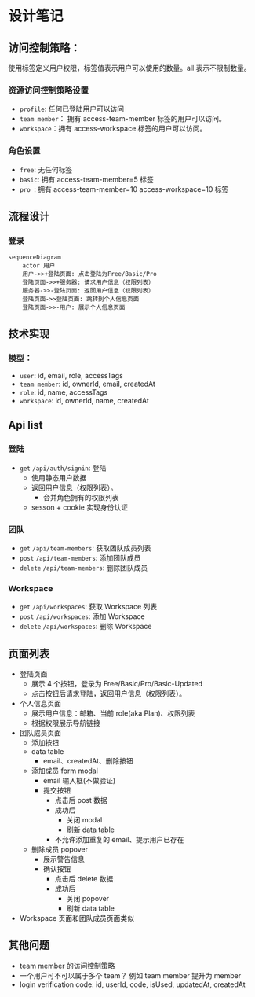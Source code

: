 # 设计笔记

## 访问控制策略：

使用标签定义用户权限，标签值表示用户可以使用的数量。all 表示不限制数量。

### 资源访问控制策略设置

- `profile`: 任何已登陆用户可以访问
- `team member`： 拥有 access-team-member 标签的用户可以访问。
- `workspace`：拥有 access-workspace 标签的用户可以访问。

### 角色设置

- `free`: 无任何标签
- `basic`: 拥有 access-team-member=5 标签
- `pro `: 拥有 access-team-member=10 access-workspace=10 标签

## 流程设计

### 登录

```mermaid
sequenceDiagram
    actor 用户
    用户->>+登陆页面: 点击登陆为Free/Basic/Pro
    登陆页面->>+服务器: 请求用户信息（权限列表）
    服务器->>-登陆页面: 返回用户信息（权限列表）
    登陆页面->>登陆页面: 跳转到个人信息页面
    登陆页面->>-用户: 展示个人信息页面
```

## 技术实现

### 模型：

- `user`: id, email, role, accessTags
- `team member`: id, ownerId, email, createdAt
- `role`: id, name, accessTags
- `workspace`: id, ownerId, name, createdAt

## Api list

### 登陆

- `get` `/api/auth/signin`: 登陆
  - 使用静态用户数据
  - 返回用户信息（权限列表）。
    - 合并角色拥有的权限列表
  - sesson + cookie 实现身份认证

### 团队

- `get` `/api/team-members`: 获取团队成员列表
- `post` `/api/team-members`: 添加团队成员
- `delete` `/api/team-members`: 删除团队成员

### Workspace

- `get` `/api/workspaces`: 获取 Workspace 列表
- `post` `/api/workspaces`: 添加 Workspace
- `delete` `/api/workspaces`: 删除 Workspace

## 页面列表

- 登陆页面
  - 展示 4 个按钮，登录为 Free/Basic/Pro/Basic-Updated
  - 点击按钮后请求登陆，返回用户信息（权限列表）。
- 个人信息页面
  - 展示用户信息：邮箱、当前 role(aka Plan)、权限列表
  - 根据权限展示导航链接
- 团队成员页面
  - 添加按钮
  - data table
    - email、createdAt、删除按钮
  - 添加成员 form modal
    - email 输入框(不做验证)
    - 提交按钮
      - 点击后 post 数据
      - 成功后
        - 关闭 modal
        - 刷新 data table
      - 不允许添加重复的 email、提示用户已存在
  - 删除成员 popover
    - 展示警告信息
    - 确认按钮
      - 点击后 delete 数据
      - 成功后
        - 关闭 popover
        - 刷新 data table
- Workspace 页面和团队成员页面类似

## 其他问题

- team member 的访问控制策略
- 一个用户可不可以属于多个 team？ 例如 team member 提升为 member
- login verification code: id, userId, code, isUsed, updatedAt, createdAt
